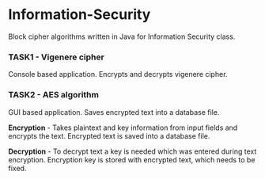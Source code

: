# Information-Security
Block cipher algorithms written in Java for Information Security class.

### TASK1 - Vigenere cipher
Console based application. Encrypts and decrypts vigenere cipher. 

### TASK2 - AES algorithm
GUI based application. Saves encrypted text into a database file. 

**Encryption** - Takes plaintext and key information from input fields and encrypts the text. Encrypted text is saved into a database file.

**Decryption** - To decrypt text a key is needed which was entered during text encryption. Encryption key is stored with encrypted text, which needs to be fixed.
